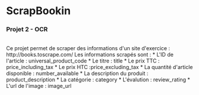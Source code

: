 # ScrapBookin
### Projet 2 - OCR
<br>
Ce projet permet de scraper des informations d'un site d'exercice : http://books.toscrape.com/
Les informations scrapés sont : 
* L'ID de l'article : universal_product_code
* Le titre : title
* Le prix TTC : price_including_tax
* Le prix HTC :price_excluding_tax
* La quantité d'article disponible : number_available
* La description du produit : product_description
* La catégorie : category
* L'évalution : review_rating
* L'url de l'image : image_url
